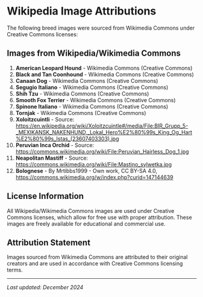 # Wikipedia Image Attributions

The following breed images were sourced from Wikimedia Commons under Creative Commons licenses:

## Images from Wikipedia/Wikimedia Commons

1. **American Leopard Hound** - Wikimedia Commons (Creative Commons)
2. **Black and Tan Coonhound** - Wikimedia Commons (Creative Commons)
3. **Canaan Dog** - Wikimedia Commons (Creative Commons)
4. **Segugio Italiano** - Wikimedia Commons (Creative Commons)
5. **Shih Tzu** - Wikimedia Commons (Creative Commons)
6. **Smooth Fox Terrier** - Wikimedia Commons (Creative Commons)
7. **Spinone Italiano** - Wikimedia Commons (Creative Commons)
8. **Tornjak** - Wikimedia Commons (Creative Commons)
9. **Xoloitzcuintli** - Source: https://en.wikipedia.org/wiki/Xoloitzcuintle#/media/File:BIR_Grupp_5-_MEXIKANSK_NAKENHUND,_Lokal_Hero%E2%80%99s_King_Og_Hart%E2%80%99s_Istas_(23607403303).jpg
10. **Peruvian Inca Orchid** - Source: https://commons.wikimedia.org/wiki/File:Peruvian_Hairless_Dog_1.jpg
11. **Neapolitan Mastiff** - Source: https://commons.wikimedia.org/wiki/File:Mastino_sylwetka.jpg
12. **Bolognese** - By Mrtibbs1999 - Own work, CC BY-SA 4.0, https://commons.wikimedia.org/w/index.php?curid=147144639

## License Information

All Wikipedia/Wikimedia Commons images are used under Creative Commons licenses, which allow for free use with proper attribution. These images are freely available for educational and commercial use.

## Attribution Statement

Images sourced from Wikimedia Commons are attributed to their original creators and are used in accordance with Creative Commons licensing terms.

---
*Last updated: December 2024*
